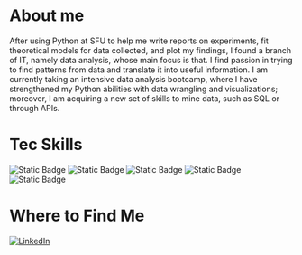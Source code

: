 # About me
After using Python at SFU to help me write reports on experiments, fit theoretical models for data collected, and plot my findings, I found a branch of IT, namely data analysis, whose main focus is that. I find passion in trying to find patterns from data and translate it into useful information.
I am currently taking an intensive data analysis bootcamp, where I have strengthened my Python abilities with data wrangling and visualizations; moreover, I am acquiring a new set of skills to mine data, such as SQL or through APIs.

# Tec Skills
![Static Badge](https://img.shields.io/badge/-Python-%233776AB?logo=python&logoColor=white) ![Static Badge](https://img.shields.io/badge/-MySQL-%234479A1?logo=mysql&logoColor=white) ![Static Badge](https://img.shields.io/badge/-C%2B%2B-%234479A1?logo=cplusplus&logoColor=white) ![Static Badge](https://img.shields.io/badge/Power%20BI-%23FFB903?logoColor=white) ![Static Badge](https://img.shields.io/badge/Tableau-%230176D3?logoColor=white)

# Where to Find Me
[![LinkedIn](https://img.shields.io/badge/linkedin-%230077B5.svg?style=for-the-badge&logo=linkedin&logoColor=white)](https://www.linkedin.com/in/diego-velazquez-da/)
